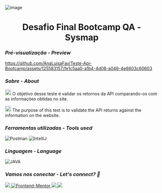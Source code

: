 ![image](https://github.com/AnaLuisaFav/Teste-Api-Bootcamp/assets/125583157/9155c9ae-bf9e-4beb-8ae0-939a7206a7c9)
<div align="center"> 
  <h1>Desafio Final Bootcamp QA - Sysmap</h1>

</div>

*<h3>Pré-visualização - *Preview*</h3>*

https://github.com/AnaLuisaFav/Teste-Api-Bootcamp/assets/125583157/fe1c5aa0-a1b4-4d08-a046-4e6603c60603

*<h3>Sobre - *About*</h3>*

<img src="https://github.com/AnaLuisaFav/Interactive-rating-component/assets/125583157/2ae8d39b-cd3b-4e51-9697-a889efe168f3" alt="image" style="width: 20px"> O objetivo desse teste é validar os retornos da API comparando-os com as informações obtidas no site.

<img src="https://github.com/AnaLuisaFav/Interactive-rating-component/assets/125583157/7829887e-fb45-4d07-973d-0b4b20dac189" alt="image" style="width: 20px"> The purpose of this test is to validate the API returns against the information on the website.

*<h3>Ferramentas utilizadas - *Tools used*</h3>*

![Postman](https://img.shields.io/badge/postman-%23E34F26.svg?style=for-the-badge&logo=postman&logoColor=white) ![IntelliJ](https://img.shields.io/badge/IntelliJIDEA-000000.svg?style=for-the-badge&logo=intellij-idea&logoColor=white)

*<h3>Linguagem - *Language*</h3>*
![JAVA](https://img.shields.io/badge/java-%23ED8B00.svg?style=for-the-badge&logo=openjdk&logoColor=white) 

*<h3>Vamos nos conectar - *Let's connect?* 👋</h3>*

<div>

  <a href="https://www.linkedin.com/in/analuisafav">
    <img src="https://img.shields.io/badge/LinkedIn-0077B5?style=for-the-badge&logo=linkedin&logoColor=white"/>
  </a>  <a href="https://www.frontendmentor.io/profile/AnaLuisaFav" target="_blank">
    <img src="https://img.shields.io/badge/FEM%20Profile-f8f9f8?style=for-the-badge&logo=Frontend-Mentor&logoColor=black" alt="Frontend-Mentor">
  </a> <a href="https://www.instagram.com/analufav">
    <img src="https://img.shields.io/badge/Instagram-E4405F?style=for-the-badge&logo=instagram&logoColor=white"/>
  </a> <a href="mailto:analuisafav@gmail.com">
    <img src="https://img.shields.io/badge/gmail-D14836?style=for-the-badge&logo=gmail&logoColor=white"/>
  </a>

</div>
